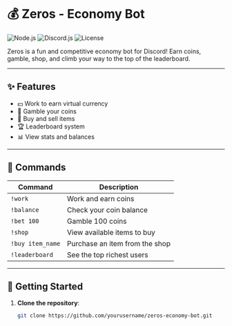 # 💰 Zeros - Economy Bot

![Node.js](https://img.shields.io/badge/Node.js-16.x-brightgreen)
![Discord.js](https://img.shields.io/badge/Discord.js-v14-blue)
![License](https://img.shields.io/badge/License-MIT-yellow)

Zeros is a fun and competitive economy bot for Discord! Earn coins, gamble, shop, and climb your way to the top of the leaderboard.

---

## ✨ Features

- 💵 Work to earn virtual currency
- 🎰 Gamble your coins
- 🛒 Buy and sell items
- 🏆 Leaderboard system
- 📊 View stats and balances

---

## 📜 Commands

| Command             | Description                      |
|---------------------|----------------------------------|
| `!work`             | Work and earn coins              |
| `!balance`          | Check your coin balance          |
| `!bet 100`          | Gamble 100 coins                 |
| `!shop`             | View available items to buy      |
| `!buy item_name`    | Purchase an item from the shop   |
| `!leaderboard`      | See the top richest users        |

---

## 🚀 Getting Started

1. **Clone the repository**:
   ```bash
   git clone https://github.com/yourusername/zeros-economy-bot.git

